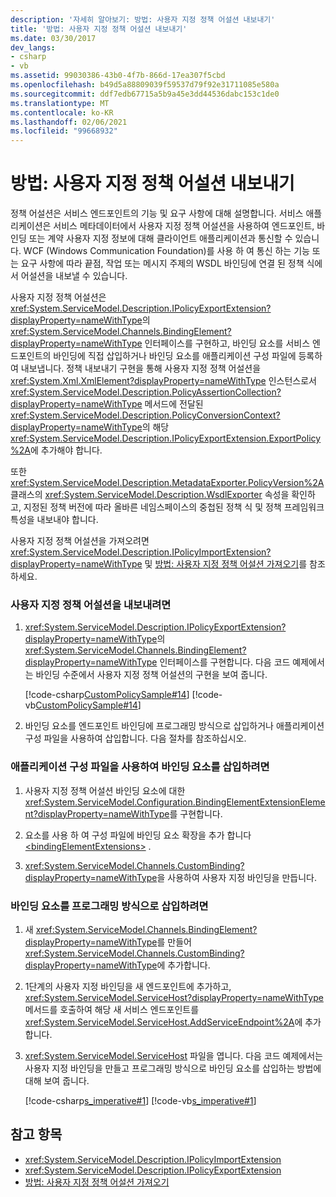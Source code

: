 ```yaml
---
description: '자세히 알아보기: 방법: 사용자 지정 정책 어설션 내보내기'
title: '방법: 사용자 지정 정책 어설션 내보내기'
ms.date: 03/30/2017
dev_langs:
- csharp
- vb
ms.assetid: 99030386-43b0-4f7b-866d-17ea307f5cbd
ms.openlocfilehash: b49d5a88809039f59537d79f92e31711085e580a
ms.sourcegitcommit: ddf7edb67715a5b9a45e3dd44536dabc153c1de0
ms.translationtype: MT
ms.contentlocale: ko-KR
ms.lasthandoff: 02/06/2021
ms.locfileid: "99668932"
---
```

# <a name="how-to-export-custom-policy-assertions"></a>방법: 사용자 지정 정책 어설션 내보내기

정책 어설션은 서비스 엔드포인트의 기능 및 요구 사항에 대해 설명합니다. 서비스 애플리케이션은 서비스 메타데이터에서 사용자 지정 정책 어설션을 사용하여 엔드포인트, 바인딩 또는 계약 사용자 지정 정보에 대해 클라이언트 애플리케이션과 통신할 수 있습니다. WCF (Windows Communication Foundation)를 사용 하 여 통신 하는 기능 또는 요구 사항에 따라 끝점, 작업 또는 메시지 주제의 WSDL 바인딩에 연결 된 정책 식에서 어설션을 내보낼 수 있습니다.  
  
 사용자 지정 정책 어설션은 <xref:System.ServiceModel.Description.IPolicyExportExtension?displayProperty=nameWithType>의 <xref:System.ServiceModel.Channels.BindingElement?displayProperty=nameWithType> 인터페이스를 구현하고, 바인딩 요소를 서비스 엔드포인트의 바인딩에 직접 삽입하거나 바인딩 요소를 애플리케이션 구성 파일에 등록하여 내보냅니다. 정책 내보내기 구현을 통해 사용자 지정 정책 어설션을 <xref:System.Xml.XmlElement?displayProperty=nameWithType> 인스턴스로서 <xref:System.ServiceModel.Description.PolicyAssertionCollection?displayProperty=nameWithType> 메서드에 전달된 <xref:System.ServiceModel.Description.PolicyConversionContext?displayProperty=nameWithType>의 해당 <xref:System.ServiceModel.Description.IPolicyExportExtension.ExportPolicy%2A>에 추가해야 합니다.  
  
 또한 <xref:System.ServiceModel.Description.MetadataExporter.PolicyVersion%2A> 클래스의 <xref:System.ServiceModel.Description.WsdlExporter> 속성을 확인하고, 지정된 정책 버전에 따라 올바른 네임스페이스의 중첩된 정책 식 및 정책 프레임워크 특성을 내보내야 합니다.  
  
 사용자 지정 정책 어설션을 가져오려면 <xref:System.ServiceModel.Description.IPolicyImportExtension?displayProperty=nameWithType> 및 [방법: 사용자 지정 정책 어설션 가져오기](how-to-import-custom-policy-assertions.md)를 참조 하세요.  
  
### <a name="to-export-custom-policy-assertions"></a>사용자 지정 정책 어설션을 내보내려면  
  
1. <xref:System.ServiceModel.Description.IPolicyExportExtension?displayProperty=nameWithType>의 <xref:System.ServiceModel.Channels.BindingElement?displayProperty=nameWithType> 인터페이스를 구현합니다. 다음 코드 예제에서는 바인딩 수준에서 사용자 지정 정책 어설션의 구현을 보여 줍니다.  
  
     [!code-csharp[CustomPolicySample#14](../../../../samples/snippets/csharp/VS_Snippets_CFX/custompolicysample/cs/policyexporter.cs#14)]
     [!code-vb[CustomPolicySample#14](../../../../samples/snippets/visualbasic/VS_Snippets_CFX/custompolicysample/vb/policyexporter.vb#14)]  
  
2. 바인딩 요소를 엔드포인트 바인딩에 프로그래밍 방식으로 삽입하거나 애플리케이션 구성 파일을 사용하여 삽입합니다. 다음 절차를 참조하십시오.  
  
### <a name="to-insert-a-binding-element-using-an-application-configuration-file"></a>애플리케이션 구성 파일을 사용하여 바인딩 요소를 삽입하려면  
  
1. 사용자 지정 정책 어설션 바인딩 요소에 대한 <xref:System.ServiceModel.Configuration.BindingElementExtensionElement?displayProperty=nameWithType>를 구현합니다.  
  
2. 요소를 사용 하 여 구성 파일에 바인딩 요소 확장을 추가 합니다 [\<bindingElementExtensions>](../../configure-apps/file-schema/wcf/bindingelementextensions.md) .  
  
3. <xref:System.ServiceModel.Channels.CustomBinding?displayProperty=nameWithType>을 사용하여 사용자 지정 바인딩을 만듭니다.  
  
### <a name="to-insert-a-binding-element-programmatically"></a>바인딩 요소를 프로그래밍 방식으로 삽입하려면  
  
1. 새 <xref:System.ServiceModel.Channels.BindingElement?displayProperty=nameWithType>를 만들어 <xref:System.ServiceModel.Channels.CustomBinding?displayProperty=nameWithType>에 추가합니다.  
  
2. 1단계의 사용자 지정 바인딩을 새 엔드포인트에 추가하고, <xref:System.ServiceModel.ServiceHost?displayProperty=nameWithType> 메서드를 호출하여 해당 새 서비스 엔드포인트를 <xref:System.ServiceModel.ServiceHost.AddServiceEndpoint%2A>에 추가합니다.  
  
3. <xref:System.ServiceModel.ServiceHost> 파일을 엽니다. 다음 코드 예제에서는 사용자 지정 바인딩을 만들고 프로그래밍 방식으로 바인딩 요소를 삽입하는 방법에 대해 보여 줍니다.  
  
     [!code-csharp[s_imperative#1](../../../../samples/snippets/csharp/VS_Snippets_CFX/s_imperative/cs/service.cs#1)]
     [!code-vb[s_imperative#1](../../../../samples/snippets/visualbasic/VS_Snippets_CFX/s_imperative/vb/service.vb#1)]  
  
## <a name="see-also"></a>참고 항목

- <xref:System.ServiceModel.Description.IPolicyImportExtension>
- <xref:System.ServiceModel.Description.IPolicyExportExtension>
- [방법: 사용자 지정 정책 어설션 가져오기](how-to-import-custom-policy-assertions.md)

